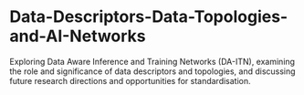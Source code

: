 # Data-Descriptors-Data-Topologies-and-AI-Networks
Exploring Data Aware Inference and Training Networks (DA-ITN), examining the role and significance of data descriptors and topologies, and discussing future research directions and opportunities for standardisation.
